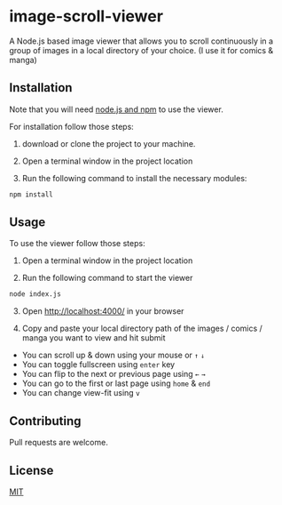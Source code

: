 # image-scroll-viewer

A Node.js based image viewer that allows you to scroll continuously in a group of images in a local directory of your choice. (I use it for comics & manga)
## Installation

Note that you will need [node.js and npm](https://nodejs.org/en/) to use the viewer.

For installation follow those steps:

1. download or clone the project to your machine.

2. Open a terminal window in the project location 

3. Run the following command to install the necessary modules:
```bash
npm install
```

## Usage

To use the viewer follow those steps:

1. Open a terminal window in the project location 

2. Run the following command to start the viewer

```bash
node index.js
```
3. Open [http://localhost:4000/](http://localhost:4000/) in your browser

4. Copy and paste your local directory path of the images / comics / manga you want to view and hit submit

- You can scroll up & down using your mouse or `↑` `↓`
- You can toggle fullscreen using `enter` key
- You can flip to the next or previous page using `←` `→`
- You can go to the first or last page using `home` & `end`
- You can change view-fit using `v`
 

## Contributing
Pull requests are welcome.

## License
[MIT](https://github.com/Unique-Phenomenon/image-scroll-viewer/blob/main/license.md)
